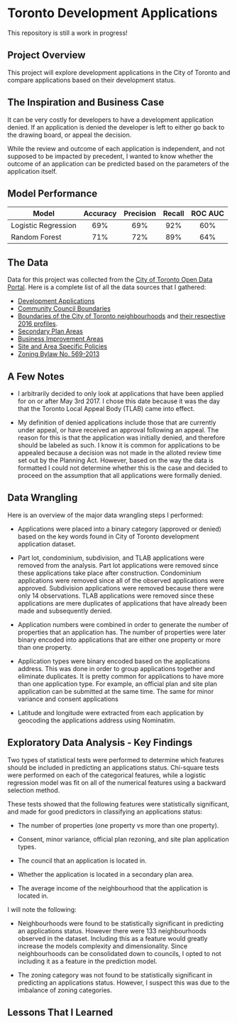 # Toronto Development Applications

This repository is still a work in progress!

## Project Overview

This project will explore development applications in the City of Toronto and compare applications based on their development status.

## The Inspiration and Business Case

It can be very costly for developers to have a development application denied. If an application is denied the developer is left to either go back to the drawing board, or appeal the decision.

While the review and outcome of each application is independent, and not supposed to be impacted by precedent, I wanted to know whether the outcome of an application can be predicted based on the parameters of the application itself.

## Model Performance

| Model                 | Accuracy       | Precision   | Recall    | ROC AUC |
| -------------         |:-------------: | :-----:     | :-----:   | :-----: |
| Logistic Regression   | 69%            |  69%        | 92%       | 60%     |
| Random Forest         | 71%            |  72%        | 89%       | 64%     |

## The Data

Data for this project was collected from the [City of Toronto Open Data Portal](https://open.toronto.ca/). Here is a complete list of all the data sources that I gathered:

- [Development Applications](https://open.toronto.ca/dataset/development-applications/)
- [Community Council Boundaries](https://open.toronto.ca/dataset/community-council-boundaries/)
- [Boundaries of the City of Toronto neighbourhoods](https://open.toronto.ca/dataset/neighbourhoods/) and [ their respective 2016 profiles](https://open.toronto.ca/dataset/neighbourhood-profiles/).
- [Secondary Plan Areas](https://open.toronto.ca/dataset/secondary-plans/)
- [Business Improvement Areas](https://open.toronto.ca/dataset/business-improvement-areas/)
- [Site and Area Specific Policies](https://open.toronto.ca/dataset/site-and-area-specific-policies/)
- [Zoning Bylaw No. 569-2013](https://open.toronto.ca/dataset/zoning-by-law/)

## A Few Notes

- I arbitrarily decided to only look at applications that have been applied for on or after May 3rd 2017. I chose this date because it was the day that the Toronto Local Appeal Body (TLAB) came into effect.
  
- My definition of denied applications include those that are currently under appeal, or have received an approval following an appeal. The reason for this is that the application was initially denied, and therefore should be labeled as such. I know it is common for applications to be appealed because a decision was not made in the alloted review time set out by the Planning Act. However, based on the way the data is formatted I could not determine whether this is the case and decided to proceed on the assumption that all applications were formally denied.

## Data Wrangling

Here is an overview of the major data wrangling steps I performed:

- Applications were placed into a binary category (approved or denied) based on the key words found in City of Toronto development application dataset.
  
- Part lot, condominium, subdivision, and TLAB applications were removed from the analysis. Part lot applications were removed since these applications take place after construction. Condominium applications were removed since all of the observed applications were approved. Subdivision applications were removed because there were only 14 observations. TLAB applications were removed since these applications are mere duplicates of applications that have already been made and subsequently denied.
  
- Application numbers were combined in order to generate the number of properties that an application has. The number of properties were later binary encoded into applications that are either one property or more than one property.
  
- Application types were binary encoded based on the applications address. This was done in order to group applications together and eliminate duplicates. It is pretty common for applications to have more than one application type. For example, an official plan and site plan application can be submitted at the same time. The same for minor variance and consent applications
   
- Latitude and longitude were extracted from each application by geocoding the applications address using Nominatim.

## Exploratory Data Analysis - Key Findings

Two types of statistical tests were performed to determine which features should be included in predicting an applications status. Chi-square tests were performed on each of the categorical features, while a logistic regression model was fit on all of the numerical features using a backward selection method.

These tests showed that the following features were statistically significant, and made for good predictors in classifying an applications status:

- The number of properties (one property vs more than one property).
  
- Consent, minor variance, official plan rezoning, and site plan application types.
  
- The council that an application is located in.
  
- Whether the application is located in a secondary plan area.
  
- The average income of the neighbourhood that the application is located in.

I will note the following:

- Neighbourhoods were found to be statistically significant in predicting an applications status. However there were 133 neighbourhoods observed in the dataset. Including this as a feature would greatly increase the models complexity and dimensionality. Since neighbourhoods can be consolidated down to councils, I opted to not including it as a feature in the prediction model.
  
- The zoning category was not found to be statistically significant in predicting an applications status. However, I suspect this was due to the imbalance of zoning categories.

## Lessons That I Learned
